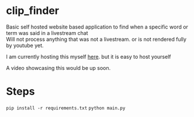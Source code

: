 # clip_finder

Basic self hosted website based application to find when a specific word or term was said in a livestream chat
</br>
Will not process anything that was not a livestream. or is not rendered fully by youtube yet.
</br>

I am currently hosting this myself [here](http://suraj1436.site:8080/). but it is easy to host yourself 
</br>

A video showcasing this would be up soon. 
# Steps
```pip install -r requirements.txt```
```python main.py```
